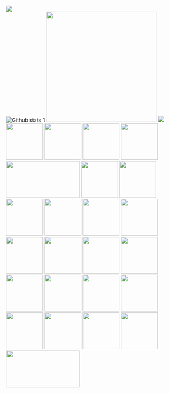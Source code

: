 ![](https://komarev.com/ghpvc/?username=cumacelal)
<br>
![Github stats 1](https://github-readme-stats.vercel.app/api?username=cumacelal&show_icons=true&theme=gradient) 
<img src="https://art.pixilart.com/ad150076047d5d3.gif" height="300">
<img src="https://user-images.githubusercontent.com/73097560/115834477-dbab4500-a447-11eb-908a-139a6edaec5c.gif">
<img src="https://cdn.icon-icons.com/icons2/836/PNG/512/Windows_Phone_icon-icons.com_66782.png" width="100" height="100">
<img src="https://github.com/adityakamath16/adityakamath16/blob/master/images/tools/logo-stable.png" width="100" height="100">
<img src="https://cdn.icon-icons.com/icons2/2699/PNG/512/python_vertical_logo_icon_168039.png" width="100" height="100">
<img src="https://github.com/adityakamath16/adityakamath16/blob/master/images/tools/1200px-Android_Studio_icon.svg.png" width="100" height="100">
<img src="https://www.pngall.com/wp-content/uploads/2016/05/PHP-Logo-Free-Download-PNG.png" width="200" height="100">
<img src="https://cdn.icon-icons.com/icons2/2415/PNG/512/jquery_original_wordmark_logo_icon_146447.png" width="100" height="100">
<img src="https://cdn.icon-icons.com/icons2/2415/PNG/512/java_original_wordmark_logo_icon_146459.png" width="100" height="100">
<img src="https://cdn.icon-icons.com/icons2/2699/PNG/512/laravel_logo_icon_168331.png" width="100" height="100">
<img src="https://cdn.icon-icons.com/icons2/2415/PNG/512/docker_original_wordmark_logo_icon_146557.png" width="100" height="100">
<img src="https://cdn.icon-icons.com/icons2/2415/PNG/512/postgresql_plain_wordmark_logo_icon_146390.png" width="100" height="100">
<img src="https://cdn.icon-icons.com/icons2/2415/PNG/512/bootstrap_plain_wordmark_logo_icon_146620.png" width="100" height="100">
<img src="https://cdn.icon-icons.com/icons2/2415/PNG/512/html_original_wordmark_logo_icon_146478.png" width="100" height="100">
<img src="https://cdn.icon-icons.com/icons2/2415/PNG/512/css_original_wordmark_logo_icon_146576.png" width="100" height="100">
<img src="https://cdn.icon-icons.com/icons2/2107/PNG/512/file_type_flutter_icon_130599.png" width="100" height="100">
<img src="https://cdn.icon-icons.com/icons2/1495/PNG/512/arduino_103028.png" width="100" height="100">
<img src="https://cdn.icon-icons.com/icons2/1156/PNG/512/1486565573-microsoft-office_81557.png" width="100" height="100">
<img src="https://cdn.icon-icons.com/icons2/2415/PNG/512/codeigniter_plain_wordmark_logo_icon_146592.png" width="100" height="100">
<img src="https://cdn.icon-icons.com/icons2/46/PNG/128/linux_penguin_animal_9362.png" width="100" height="100">
<img src="https://cdn.icon-icons.com/icons2/2104/PNG/512/api_icon_129131.png" width="100" height="100">
<img src="https://cdn.icon-icons.com/icons2/640/PNG/512/android-robot-figure-avatar-brand_icon-icons.com_59128.png" width="100" height="100">
<img src="https://cdn.icon-icons.com/icons2/836/PNG/512/Wordpress_icon-icons.com_66780.png" width="100" height="100">
<img src="https://cdn.icon-icons.com/icons2/2107/PNG/512/file_type_git_icon_130581.png" width="100" height="100">
<img src="https://cdn.icon-icons.com/icons2/2107/PNG/512/file_type_php_icon_130266.png" width="100" height="100">
<img src="https://encrypted-tbn0.gstatic.com/images?q=tbn:ANd9GcSgJl_BjDkM7RrZTEr3p88L-PxKGFBGAgvdO6P4BlzHVFenEtIJp1dfplJRLpND_tfbXg&usqp=CAU" width="200" height="100">


 

